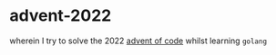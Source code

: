 # advent-2022

wherein I try to solve the 2022 [advent of code](http://adventofcode.com/) whilst learning `golang`
